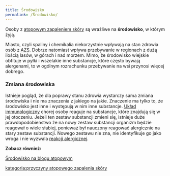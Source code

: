 ```yaml
---
title: Środowisko
permalink: /Środowisko/
---
```


Osoby z [atopowym zapaleniem skóry](/atopowe_zapalenie_skóry "wikilink") są wrażliwe na **środowisko**, w którym żyją.

Miasto, czyli spaliny i chemikalia niekorzystnie wpływają na stan zdrowia osób z [AZS](/AZS "wikilink"). Dobrze natomiast wpływa przebywanie w regionach z dużą ilością lasów, w górach i nad morzem. Mimo, że środowisko wiejskie obfituje w pyłki i wszelakie inne substancje, które często bywają alergenami, to w ogólnym rozrachunku przebywanie na wsi przynosi więcej dobrego.

### Zmiana środowiska

Istnieje pogląd, że dla poprawy stanu zdrowia wystarczy sama zmiana środowiska i nie ma znaczenia z jakiego na jakie. Znaczenie ma tylko to, że środowisko jest inne i występują w nim inne substancje. [Układ immunologiczny](/Układ_immunologiczny "wikilink") chorej osoby reaguje na substancje, które znajdują się w jej otoczeniu. Jeżeli ten zestaw substancji zmieni się, istnieje duże prawdopodobieństwo że na nowy zestaw substancji organizm będzie reagował o wiele słabiej, ponieważ był nauczony reagować alergicznie na stary zestaw substancji. Nowego zestawu nie zna, nie identyfikuje go jako wroga i nie wyzwala [reakcji alergicznej](/reakcja_alergiczna "wikilink").

**Zobacz również:**

[Środowisko na blogu atopowym](http://blog.atopowe.pl/category/srodowisko/)

[kategoria:przyczyny atopowego zapalenia skóry](/kategoria:przyczyny_atopowego_zapalenia_skóry "wikilink")